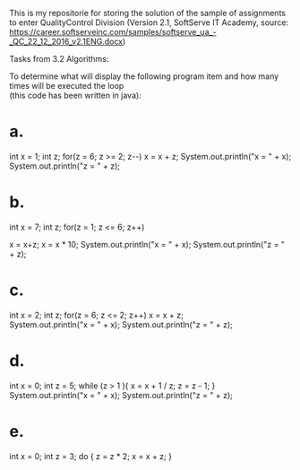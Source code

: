 This is my repositorie for storing the solution of the sample of assignments to enter QualityControl Division (Version 2.1, 
SoftServe IT Academy, source: https://career.softserveinc.com/samples/softserve_ua_-_QC_22_12_2016_v2.1ENG.docx)

Tasks from 3.2 Algorithms:

To determine what will display the following program item and how many times will be executed the loop  
(this code has been written in java): 

# a.
int x = 1;
int z; 
for(z = 6; z >= 2; z--)
x = x + z;
System.out.println("x = " + x);
System.out.println("z = " + z);

# b.  
int x = 7;
int z;
for(z = 1; z <= 6; z++)

x =  x+z; 
x = x * 10; 
System.out.println("x = " + x); 
System.out.println("z = " + z); 
 
# c.  
int x = 2; 
int z; 
for(z = 6; z <= 2; z++) 
x = x + z;  
System.out.println("x = " + x); 
System.out.println("z = " + z); 
 
# d.  
int x = 0; 
int z = 5; 
while (z > 1 ){ 
x = x + 1 / z; 
z = z - 1; 
  } 
System.out.println("x = " + x); 
System.out.println("z = " + z); 
 
# e.  
int x = 0; 
int z = 3; 
  do { 
    z = z * 2; 
    x = x + z; 
} 
